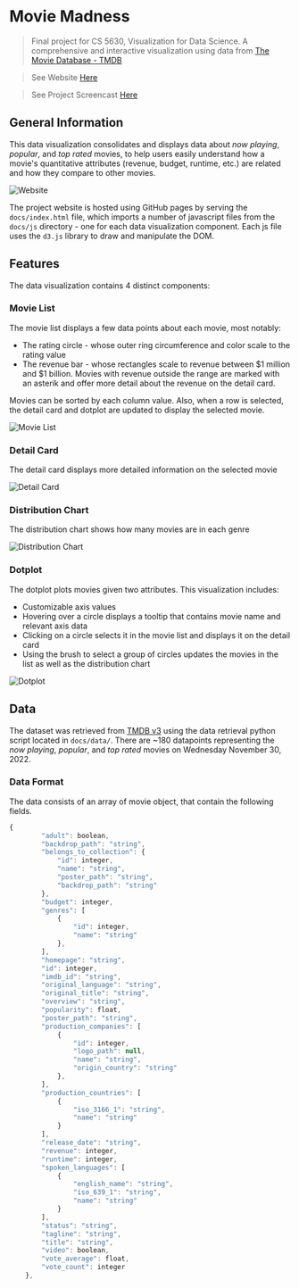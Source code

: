 # Movie Madness
> Final project for CS 5630, Visualization for Data Science. A comprehensive and interactive visualization using data from [The Movie Database - TMDB](https://www.themoviedb.org/?language=en-US)  

> See Website [Here](https://ethramos22.github.io/dataviscourse-pr-moviemadness/)

> See Project Screencast [Here](http://example.com)

## General Information
This data visualization consolidates and displays data about _now playing_, _popular_, and _top rated_ movies, to help users easily understand how a movie's quantitative attributes (revenue, budget, runtime, etc.) are related and how they compare to other movies.

![](/docs/img/website.png?raw=true "Website")

The project website is hosted using GitHub pages by serving the `docs/index.html` file, which imports a number of javascript files from the `docs/js` directory - one for each data visualization component. Each js file uses the `d3.js` library to draw and manipulate the DOM.

## Features
The data visualization contains 4 distinct components:

### Movie List
The movie list displays a few data points about each movie, most notably:
- The rating circle - whose outer ring circumference and color scale to the rating value
- The revenue bar - whose rectangles scale to revenue between $1 million and $1 billion. Movies with revenue outside the range are marked with an asterik and offer more detail about the revenue on the detail card.

Movies can be sorted by each column value. Also, when a row is selected, the detail card and dotplot are updated to display the selected movie.

![](/docs/img/movielist.png?raw=true "Movie List")

### Detail Card
The detail card displays more detailed information on the selected movie

![](/docs/img/detailcard.png?raw=true "Detail Card")

### Distribution Chart
The distribution chart shows how many movies are in each genre

![](/docs/img/distributionchart.png?raw=true "Distribution Chart")

### Dotplot
The dotplot plots movies given two attributes. This visualization includes:
- Customizable axis values
- Hovering over a circle displays a tooltip that contains movie name and relevant axis data
- Clicking on a circle selects it in the movie list and displays it on the detail card
- Using the brush to select a group of circles updates the movies in the list as well as the distribution chart

![](/docs/img/dotplot.png?raw=true "Dotplot")

## Data
The dataset was retrieved from [TMDB v3](https://developers.themoviedb.org/3) using the data retrieval python script located in `docs/data/`. There are ~180 datapoints representing the  _now playing_, _popular_, and _top rated_ movies on Wednesday November 30, 2022.

### Data Format
The data consists of an array of movie object, that contain the following fields.
```javascript
{
        "adult": boolean,
        "backdrop_path": "string",
        "belongs_to_collection": {
            "id": integer,
            "name": "string",
            "poster_path": "string",
            "backdrop_path": "string"
        },
        "budget": integer,
        "genres": [
            {
                "id": integer,
                "name": "string"
            },
        ],
        "homepage": "string",
        "id": integer,
        "imdb_id": "string",
        "original_language": "string",
        "original_title": "string",
        "overview": "string",
        "popularity": float,
        "poster_path": "string",
        "production_companies": [
            {
                "id": integer,
                "logo_path": null,
                "name": "string",
                "origin_country": "string"
            },
        ],
        "production_countries": [
            {
                "iso_3166_1": "string",
                "name": "string"
            }
        ],
        "release_date": "string",
        "revenue": integer,
        "runtime": integer,
        "spoken_languages": [
            {
                "english_name": "string",
                "iso_639_1": "string",
                "name": "string"
            }
        ],
        "status": "string",
        "tagline": "string",
        "title": "string",
        "video": boolean,
        "vote_average": float,
        "vote_count": integer
    },
```







